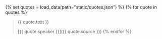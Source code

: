 {% set quotes = load_data(path="static/quotes.json") %}
{% for quote in quotes %}
> {{ quote.text }}
>
>
> [{{ quote.speaker }}]({{ quote.source }})
{% endfor %}
